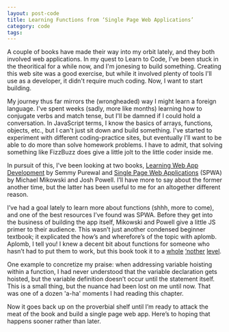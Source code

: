 ```yaml
---
layout: post-code
title: Learning Functions from ‘Single Page Web Applications’
category: code
tags: 
---
```


A couple of books have made their way into my orbit lately, and they both involved web applications. In my quest to Learn to Code, I've been stuck in the theoritical for a while now, and I'm jonesing to build something. Creating this web site was a good exercise, but while it involved plenty of tools I'll use as a developer, it didn't require much coding. Now, I want to start building.

My journey thus far mirrors the (wrongheaded) way I might learn a foreign language. I've spent weeks (sadly, more like months) learning how to conjugate verbs and match tense, but I'll be damned if I could hold a conversation. In JavaScript terms, I know the basics of arrays, functions, objects, etc., but I can't just sit down and build something. I've started to experiment with different coding-practice sites, but eventually I’ll want to be able to do more than solve homework problems. I have to admit, that solving something like FizzBuzz does give a little jolt to the little coder inside me.

In pursuit of this, I've been looking at two books, [Learning Web App Development](http://learningwebappdev.com/) by Semmy Purewal and [Single Page Web Applications](http://www.manning.com/mikowski/) (SPWA) by Michael Mikowski and Josh Powell. I’ll have more to say about the former another time, but the latter has been useful to me for an altogether different reason. 

I’ve had a goal lately to learn more about functions (shhh, more to come), and one of the best resources I’ve found was SPWA. Before they get into the business of building the app itself, Mikowski and Powell give a little JS primer to their audience. This wasn’t just another condensed beginner textbook; it explicated the how’s and wherefore’s of the topic with aplomb. Aplomb, I tell you! I knew a decent bit about functions for someone who hasn’t had to put them to work, but this book took it to a [whole](https://www.youtube.com/watch?v=zAUOxQyxKv0) [‘nother](https://www.youtube.com/watch?v=LLgmR-HCCW0) [level](https://www.youtube.com/watch?v=YJnGRuidOXI). 

One example to concretize my praise: when addressing variable hoisting within a function, I had never understood that the variable declaration gets hoisted, but the variable definition doesn’t occur until the statement itself. This is a small thing, but the nuance had been lost on me until now. That was one of a dozen 'a-ha' moments I had reading this chapter.

Now it goes back up on the proverbial shelf until I’m ready to attack the meat of the book and build a single page web app. Here’s to hoping that happens sooner rather than later. 